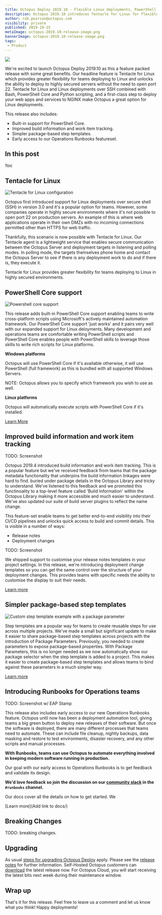 ```yaml
---
title: Octopus Deploy 2019.10 - Flexible Linux deployments, PowerShell Core support, Operations RunBooks EAP
description: Octopus 2019.10 introduces Tentacle for Linux for flexible Linux deployments, built-in PowerShell Core support, simpler build information and releas notes, and early access to RunBooks for operations teams.
author: rob.pearson@octopus.com
visibility: private
published: 2019-10-15
metaImage: octopus-2019.10-release-image.png
bannerImage: octopus-2019.10-release-image.png
tags:
 - Product
---
```


![](octopus-2019.10-release-image.png)

We're excited to launch Octopus Deploy 2019.10 as this a feature packed release with some great benefits. Our headline feature is Tentacle for Linux which provides greater flexibility for teams deploying to Linux and unlocks the ability to deploy to highly secured servers without the need to open port 22. Tentacle for Linux and Linux deployments over SSH combined with Bash, PowerShell Core and Python scripting, and a first-class step to deploy your web apps and services to NGINX make Octopus a great option for Linux deployments. 

This release also includes:
* Built-in support for PowerShell Core.
* Improved build information and work item tracking.
* Simpler package-based step templates.
* Early access to our Operations Runbooks featureset.

<h2>In this post</h2>

!toc

## Tentacle for Linux

![Tentacle for Linux configuration](linux-tentacle.png "width=600")

Octopus first introduced support for Linux deployments over secure shell (SSH) in version 3.0 and it's a popular option for teams. However, some companies operate in highly secure environments where it's not possible to open port 22 on production servers. An example of this is where web applications operate  in their own DMZs with no incoming connections permitted other than HTTPS for web traffic. 

Thankfully, this scenario is now possible with Tentacle for Linux. Our Tentacle agent is a lightweight service that enables secure communication between the Octopus Server and deployment targets in listening and polling modes. In polling mode, the targets themselves phone home and contact the Octopus Server to see if there is any deployment work to do and if there is, they execute it. 

Tentacle for Linux provides greater flexibility for teams deploying to Linux in highly secured environments.

## PowerShell Core support

![Powershell core support](powershell-core.png "width=600")

This release adds built-in PowerShell Core support enabling teams to write cross-platform scripts using Microsoft's actively maintained automation framework. Our PowerShell Core support 'just works' and it pairs very well with our expanded support for Linux deloyments. Many development and operations teams are comfortable writing PowerShell scripts and PowerShell Core enables people with PowerShell skills to leverage those skills to write rich scripts for Linux platforms.

**Windows platforms**

Octopus will use PowerShell Core if it's available otherwise, it will use PowerShell (full framework) as this is bundled with all supported Windows Servers. 

NOTE: Octopus allows you to specify which framework you wish to use as well. 

**Linux platforms**

Octopus will automatically execute scripts with PowerShell Core if it's installed. 

[Learn More](http://octopus.com/docs/deployment-examples/custom-scripts/powershell-core)

## Improved build information and work item tracking

TODO: Screenshot

Octopus 2019.4 introduced build information and work item tracking. This is a popular feature but we've received feedback from teams that the package metadata functionality that underpins the build information linkages were hard to find. buried under package details in the Octopus Library and tricky to understand. We've listened to this feedback and we promoted this functinoality to a top-level feature called 'Build Information' within the Octopus Library making it more accessible and much easier to understand. We've also updated our suite of build server plugins to reflect the name change.

This feature-set enable teams to get better end-to-end visibility into their CI/CD pipelines and unlocks quick access to build and commit details. This is visible in a number of ways:

- Release notes
- Deployment changes

TODO: Screenshot

We shipped support to customise your release notes templates in your project settings. In this release, we're introducing deployment change templates so you can get the same control over the structure of your deployment changes. This provides teams with specific needs the ability to customise the display to suit their needs. 

[Learn more](https://octopus.com/docs/packaging-applications/build-servers#build-information)

## Simpler package-based step templates

![Custom step template example with a package parameter](step-template-package-params.png)

Step templates are a popular way for teams to create reusable steps for use across multiple projects. We've made a small but significant update to make it easier to share package-based step templates across projects with the introduction of Package Parameters. Previously, you needed to create parameters to expose package-based properties. With Package Parameters, this is no longer needed as we now automatically show our package selector when the step template is added to a project. This makes it easier to create package-based step templates and allows teams to bind against these parameters in a much simple*r* way.

[Learn more](https://octopus.com/docs/deployment-process/steps/custom-step-templates)

## Introducing Runbooks for Operations teams

TODO: Screenshot w/ EAP Stamp

This release also includes early access to our new Operations Runbooks feature. Octopus until now has been a deployment automation tool, giving teams a big green button to deploy new releases of their software. But once the software is deployed, there are many different processes that teams need to automate. These can include file cleanup, nightly backups, data masking and restore to test environments, disaster recovery, and any other scripts and manual processes. 

**With Runbooks, teams can use Octopus to automate everything involved in keeping modern software running in production.**

Our goal with our early access to Operations Runbooks is to get feedback and validate its design. 

**We'd love feedback so join the discussion on our [community slack](https://octopus.com/slack) in the `#runbooks` channel.**

Our docs cover all the details on how to get started. We

[Learn more](Add link to docs/)

## Breaking Changes

TODO: breaking changes.

## Upgrading

As usual [steps for upgrading Octopus Deploy](https://octopus.com/docs/administration/upgrading) apply. Please see the [release notes](https://octopus.com/downloads/compare?to=2018.9.0) for further information. Self-Hosted Octopus customers can [download](https://octopus.com/downloads/2018.10.0) the latest release now. For Octopus Cloud, you will start receiving the latest bits next week during their maintenance window. 

## Wrap up

That's it for this release. Feel free to leave us a comment and let us know what you think! Happy deployments!